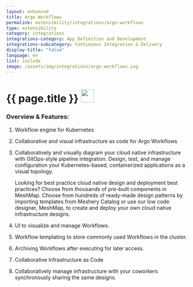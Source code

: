 ```yaml
---
layout: enhanced
title: Argo Workflows
permalink: extensibility/integrations/argo-workflows
type: extensibility
category: integrations
integrations-category: App Definition and Development
integrations-subcategory: Continuous Integration & Delivery
display-title: "false"
language: en
list: include
image: /assets/img/integrations/argo-workflows.svg
---
```


<h1>{{ page.title }} <img src="{{ page.image }}" style="width: 35px; height: 35px;" /></h1>


<!-- This needs replaced with the Category property, not the sub-category.
 #### About: Workflow engine for Kubernetes -->

### Overview & Features:

1. Workflow engine for Kubernetes

2. Collaborative and visual infrastructure as code for Argo Workflows

4. 
    Collaboratively and visually diagram your cloud native infrastructure with GitOps-style pipeline integration. Design, test, and manage configuration your Kubernetes-based, containerized applications as a visual topology.



    Looking for best practice cloud native design and deployment best practices? Choose from thousands of pre-built components in MeshMap. Choose from hundreds of ready-made design patterns by importing templates from Meshery Catalog or use our low code designer, MeshMap, to create and deploy your own cloud native infrastructure designs.



5. UI to visualize and manage Workflows.

6. Workflow templating to store commonly used Workflows in the cluster.

7. Archiving Workflows after executing for later access.

8. Collaborative Infrastructure as Code

9. Collaboratively manage infrastructure with your coworkers synchronously sharing the same designs.

